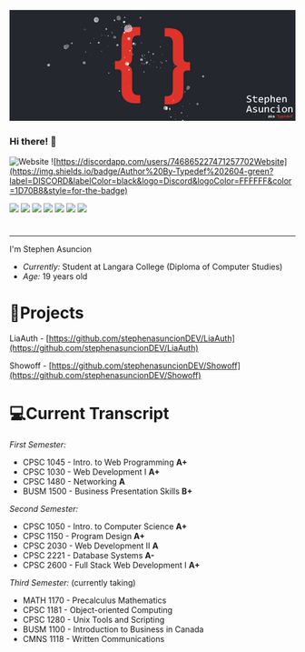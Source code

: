 ![Stephen Asuncion](banner.jpg)

### Hi there! 👋

![Website](https://shields-io-visitor-counter.herokuapp.com/badge?page=stephenasuncionDEV.stephenasuncionDEV&label=VISITORS&labelColor=000000&logo=GitHub&logoColor=FFFFFF&color=1D70B8&style=for-the-badge) ![https://discordapp.com/users/746865227471257702Website](https://img.shields.io/badge/Author%20By-Typedef%202604-green?label=DISCORD&labelColor=black&logo=Discord&logoColor=FFFFFF&color=1D70B8&style=for-the-badge)

<p float="right">
<img src="https://cdn.jsdelivr.net/npm/programming-languages-logos/src/java/java.png" height="40" style="display:inline-block">
<img src="https://cdn.jsdelivr.net/npm/programming-languages-logos/src/cpp/cpp.png" height="40" style="display:inline-block">
<img src="https://cdn.jsdelivr.net/npm/programming-languages-logos/src/csharp/csharp.png" height="40" style="display:inline-block">
<img src="https://cdn.jsdelivr.net/npm/programming-languages-logos/src/html/html.png" height="40" style="display:inline-block">
<img src="https://cdn.jsdelivr.net/npm/programming-languages-logos/src/css/css.png" height="40" style="display:inline-block">
<img src="https://cdn.jsdelivr.net/npm/programming-languages-logos/src/javascript/javascript.png" height="40" style="display:inline-block">
<img src="https://cdn.jsdelivr.net/npm/programming-languages-logos/src/python/python.png" height="40" style="display:inline-block">
</p>

---

I'm Stephen Asuncion

- _Currently:_ Student at Langara College (Diploma of Computer Studies)
- _Age:_ 19 years old

# 📁Projects

LiaAuth - [https://github.com/stephenasuncionDEV/LiaAuth](https://github.com/stephenasuncionDEV/LiaAuth)

Showoff - [https://github.com/stephenasuncionDEV/Showoff](https://github.com/stephenasuncionDEV/Showoff)

# 💻Current Transcript

_First Semester:_

- CPSC 1045 - Intro. to Web Programming **A+**
- CPSC 1030 - Web Development I **A+**
- CPSC 1480 - Networking **A**
- BUSM 1500 - Business Presentation Skills **B+**

_Second Semester:_

- CPSC 1050 - Intro. to Computer Science **A+**
- CPSC 1150 - Program Design **A+**
- CPSC 2030 - Web Development II **A**
- CPSC 2221 - Database Systems **A-**
- CPSC 2600 - Full Stack Web Development I **A+**

_Third Semester:_ (currently taking)

- MATH 1170 - Precalculus Mathematics
- CPSC 1181 - Object-oriented Computing
- CPSC 1280 - Unix Tools and Scripting
- BUSM 1100 - Introduction to Business in Canada
- CMNS 1118 - Written Communications
